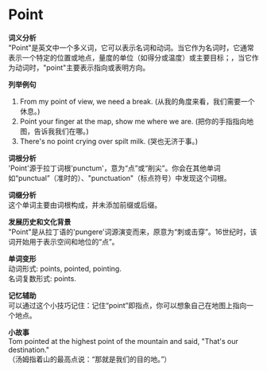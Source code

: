 # Point

**词义分析**  
"Point"是英文中一个多义词，它可以表示名词和动词。当它作为名词时，它通常表示一个特定的位置或地点，量度的单位（如得分或温度）或主要目标；，当它作为动词时，"point"主要表示指向或表明方向。

  

**列举例句**

  

1.  From my point of view, we need a break. (从我的角度来看，我们需要一个休息。)
2.  Point your finger at the map, show me where we are. (把你的手指指向地图，告诉我我们在哪。)
3.  There's no point crying over spilt milk. (哭也无济于事。)

  

**词根分析**  
'Point'源于拉丁词根'punctum'，意为“点”或“削尖”。你会在其他单词如“punctual”（准时的）、"punctuation"（标点符号）中发现这个词根。

  

**词缀分析**  
这个单词主要由词根构成，并未添加前缀或后缀。

  

**发展历史和文化背景**  
"Point"是从拉丁语的'pungere'词源演变而来，原意为“刺或击穿”。16世纪时，该词开始用于表示空间和地位的“点”。

  

**单词变形**  
动词形式: points, pointed, pointing.  
名词复数形式: points.

  

**记忆辅助**  
可以通过这个小技巧记住：记住“point”即指点，你可以想象自己在地图上指向一个地点。

  

**小故事**  
Tom pointed at the highest point of the mountain and said, "That's our destination."  
（汤姆指着山的最高点说：“那就是我们的目的地。”）
